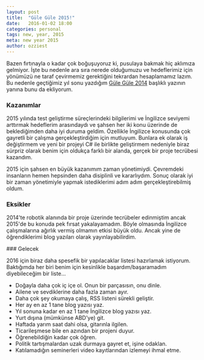 ```yaml
---
layout: post
title:  "Güle Güle 2015!"
date:   2016-01-02 18:00
categories: personal
tags: new, year, 2015
meta: new year 2015
author: ozziest
---
```


Bazen fırtınayla o kadar çok boğuşuyoruz ki, pusulaya bakmak hiç aklımıza gelmiyor. İşte bu nedenle ara sıra nerede olduğumuzu ve hedeflerimiz için yönümüzü ne taraf çevirmemiz gerektiğini tekrardan hesaplamamız lazım. Bu nedenle geçtiğimiz yıl sonu yazdığım [Güle Güle 2014]() başlıklı yazının yanına bunu da ekliyorum.

### Kazanımlar

2015 yılında test geliştirme süreçlerindeki bilgilerimi ve İngilizce seviyemi arttırmak hedeflerim arasındaydı ve şahsen her iki konu üzerinde de beklediğimden daha iyi duruma geldim. Özellikle İngilizce konusunda çok gayretli bir çalışma gerçekleştirdiğim için mutluyum. Bunlara ek olarak iş değiştirmem ve yeni bir projeyi C# ile birlikte geliştirmem nedeniyle biraz sürpriz olarak benim için oldukça farklı bir alanda, gerçek bir proje tecrübesi kazandım. 

2015 için şahsen en büyük kazanımım zaman yönetimiydi. Çevremdeki insanların hemen hepsinden daha disiplinli ve kararlıydım. Sonuç olarak iyi bir zaman yönetimiyle yapmak istediklerimi adım adım gerçekleştirebilmiş oldum. 

### Eksikler 

2014'te robotik alanında bir proje üzerinde tecrübeler edinmiştim ancak 2015'de bu konuda pek fırsat yakalayamadım. Böyle olmasında İngilizce çalışmalarına ağırlık vermiş olmamın etkisi büyük oldu. Ancak yine de öğrendiklerimi blog yazıları olarak yayınlayabilirdim.

### Gelecek

2016 için biraz daha spesefik bir yapılacaklar listesi hazırlamak istiyorum. Baktığımda her biri benim için kesinlikle başardım/başaramadım diyebileceğim bir liste...

- Doğayla daha çok iç içe ol. Onun bir parçasısın, onu dinle.
- Ailene ve sevdiklerine daha fazla zaman ayır.
- Daha çok şey okumaya çalış, RSS listeni sürekli geliştir.
- Her ay en az 1 tane blog yazısı yaz.
- Yıl sonuna kadar en az 1 tane İngilizce blog yazısı yaz.
- Yurt dışına (mümkünse ABD'ye) git.
- Haftada yarım saat dahi olsa, gitarınla ilgilen.
- Ticarileşmese bile en azından bir projeni duyur.
- Öğrenebildiğin kadar çok öğren.
- Politik tartışmalardan uzak durmaya gayret et, işine odaklan.
- Katılamadığın seminerleri video kayıtlarından izlemeyi ihmal etme.